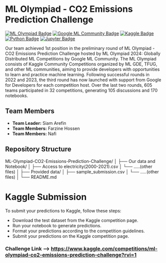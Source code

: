 # ML Olympiad - CO2 Emissions Prediction Challenge

[![ML Olympiad Badge](https://img.shields.io/badge/ML%20Olympiad-1st%20Position-blue.svg)](https://www.mlolympiad.com/)
[![Google ML Community Badge](https://img.shields.io/badge/Google%20ML%20Community-Supported-green.svg)](https://developers.google.com/programs/community/)
[![Kaggle Badge](https://img.shields.io/badge/Kaggle-Competition-orange.svg)](https://www.kaggle.com/)
[![Python Badge](https://img.shields.io/badge/Python-3.8-yellow.svg)](https://www.python.org/)
[![Jupyter Badge](https://img.shields.io/badge/Jupyter-Notebook-red.svg)](https://jupyter.org/)

Our team achieved 1st position in the preliminary round of ML Olympiad - CO2 Emissions Prediction Challenge hosted by ML Olympiad 2024: Globally Distributed ML Competitions by Google ML Community. The ML Olympiad consists of Kaggle Community Competitions organized by ML GDE, TFUG, and other ML communities, aiming to provide developers with opportunities to learn and practice machine learning. Following successful rounds in 2022 and 2023, the third round has now launched with support from Google for Developers for each competition host. Over the last two rounds, 605 teams participated in 32 competitions, generating 105 discussions and 170 notebooks. 

## Team Members

- **Team Leader:** Siam Arefin
- **Team Members:** Farzine Hossen
- **Team Members:** Nafi

## Repository Structure

ML-Olympiad-CO2-Emissions-Prediction-Challenge/
│
├── Our data and Notebook/
│ ├── Access to electricity(2000-2021).csv
│ └── .....(other files) 
│
├── Provided data/
│ ├── sample_submission.csv
│ └── .....(other files)
│
└── README.md

# Kaggle Submission
To submit your predictions to Kaggle, follow these steps:

- Download the test dataset from the Kaggle competition page.
- Run your notebook to generate predictions.
- Format your predictions according to the competition guidelines.
- Submit your predictions on the Kaggle competition page.




### Challenge Link --> https://www.kaggle.com/competitions/ml-olympiad-co2-emissions-prediction-challenge?rvi=1
